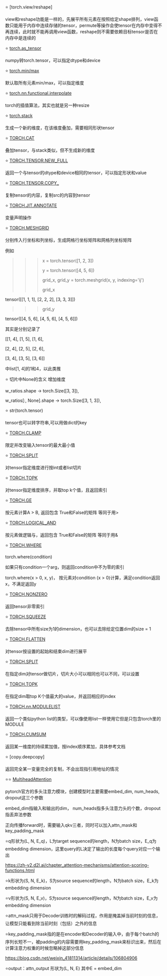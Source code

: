 ⭐ [torch.view/reshape]

view和reshape功能是一样的，先展平所有元素在按照给定shape排列，view函数只能用于内存中连续存储的tensor，permute等操作会使tensor在内存中变得不再连续，此时就不能再调用view函数，reshape则不需要依赖目标tensor是否在内存中是连续的

⭐ [torch.as_tensor](https://pytorch.org/docs/stable/generated/torch.as_tensor.html?highlight=torch%20as_tensor#torch.as_tensor)

numpy转torch.tensor，可以指定dtype和device

⭐ [torch.min/max](https://pytorch.org/docs/stable/generated/torch.min.html?highlight=torch%20min#torch.min)

默认取所有元素min/max，可以指定维度

⭐ [torch.nn.functional.interpolate](https://pytorch.org/docs/stable/generated/torch.nn.functional.interpolate.html?highlight=torch%20nn%20functional%20interpolate#torch.nn.functional.interpolate)

torch的插值算法，其实也就是另一种resize

⭐ [torch.stack](https://pytorch.org/docs/stable/generated/torch.stack.html?highlight=torch%20stack#torch.stack)

生成一个新的维度，在该维度叠加，需要相同形状tensor

⭐ [TORCH.CAT](https://pytorch.org/docs/stable/generated/torch.cat.html?highlight=torch%20cat#torch.cat)

叠加tensor，与stack类似，但不生成新的维度

⭐ [TORCH.TENSOR.NEW_FULL](https://pytorch.org/docs/stable/generated/torch.Tensor.new_full.html?highlight=new_full#torch.Tensor.new_full)

返回一个与tensor的dtype和device相同的tensor，可以指定形状和value

⭐ [TORCH.TENSOR.COPY_](https://pytorch.org/docs/stable/generated/torch.Tensor.copy_.html?highlight=copy_#torch.Tensor.copy_)

复制tensor的内容，复制src的内容到tensor

⭐ [TORCH.JIT.ANNOTATE](https://pytorch.org/docs/stable/generated/torch.jit.annotate.html?highlight=torch%20jit%20annotate#torch.jit.annotate)

变量声明操作

⭐ [TORCH.MESHGRID](https://pytorch.org/docs/stable/generated/torch.meshgrid.html?highlight=torch%20meshgrid#torch.meshgrid)

分别传入行坐标和列坐标，生成网格行坐标矩阵和网格列坐标矩阵

例如
>>> x = torch.tensor([1, 2, 3])
>>> 
>>> y = torch.tensor([4, 5, 6])
>>> 
>>> grid_x, grid_y = torch.meshgrid(x, y, indexing='ij')
>>> 
>>> grid_x
>>> 
tensor([[1, 1, 1],
        [2, 2, 2],
        [3, 3, 3]])
>>> grid_y
>>> 
tensor([[4, 5, 6],
        [4, 5, 6],
        [4, 5, 6]])
        
其实是分别记录了

[[1, 4], [1, 5], [1, 6],

[2, 4], [2, 5], [2, 6],

[3, 4], [3, 5], [3, 6]]

中list[1, 4]的1和4，以此类推

⭐ 切片中None的含义 增加维度

w_ratios.shape       ->     torch.Size([3, 3]),

w_ratios[:, None].shape   ->  torch.Size([3, 1, 3]),

⭐ str(torch.tensor)

tensor也可以转字符串,可以用做dict的key

⭐ [TORCH.CLAMP](https://pytorch.org/docs/stable/generated/torch.clamp.html#torch-clamp)

限定并改变输入tensor的最大最小值

⭐ [TORCH.SPLIT](https://pytorch.org/docs/stable/generated/torch.split.html#torch.split)

对tensor指定维度进行按int或者list切片

⭐ [TORCH.TOPK](https://pytorch.org/docs/stable/generated/torch.topk.html#torch.topk)

对tensor指定维度排序，并取top k个值，且返回索引

⭐ [TORCH.GE](https://pytorch.org/docs/stable/generated/torch.ge.html?highlight=torch%20ge#torch.ge)

按元素计算A > B, 返回包含 True和False的矩阵  等同于用>

⭐ [TORCH.LOGICAL_AND](https://pytorch.org/docs/stable/generated/torch.logical_and.html?highlight=torch%20logical_and#torch.logical_and)

按元素做逻辑与，返回包含 True和False的矩阵    等同于用&

⭐ [TORCH.WHERE](https://pytorch.org/docs/stable/generated/torch.where.html?highlight=torch%20where#torch.where)

torch.where(condition)

如果只有condition一个arg，则返回condition中不为零的索引

torch.where(x > 0, x, y)， 按元素对condition (x > 0)计算，满足condition返回x，不满足返回y

⭐ [TORCH.NONZERO](https://pytorch.org/docs/stable/generated/torch.nonzero.html#torch.nonzero)

返回tensor非零索引

⭐ [TORCH.SQUEEZE](https://pytorch.org/docs/stable/generated/torch.squeeze.html?highlight=squeeze#torch.squeeze)

去除tensor中所有size为1的dimension，也可以去除给定位置dim的size = 1

⭐ [TORCH.FLATTEN](https://pytorch.org/docs/stable/generated/torch.flatten.html?highlight=flatten#torch.flatten)

对tensor按设置的起始和结束dim进行展平

⭐ [TORCH.SPLIT](https://pytorch.org/docs/stable/generated/torch.split.html#torch.split)

在指定dim对tensor做切片，切片大小可以相同也可以不同，可以设置

⭐ [TORCH.TOPK](https://pytorch.org/docs/stable/generated/torch.topk.html#torch.topk)

在指定dim取top K个值最大的value，并返回相应的index

⭐ [TORCH.nn.MODULELIST](https://pytorch.org/docs/stable/generated/torch.nn.ModuleList.html?highlight=modulelist#torch.nn.ModuleList)

返回一个类似python list的类型，可以像使用list一样使用它但是只包含torch里的MODULE

⭐ [TORCH.CUMSUM](https://pytorch.org/docs/stable/generated/torch.cumsum.html#torch.cumsum)

返回某一维度的持续累加值，按index顺序累加，具体参考文档

⭐ [copy.deepcopy]

返回完全某一变量完全的复制，不会出现指引用地址的情况

⭐⭐ [MultiheadAttention](https://pytorch.org/docs/stable/generated/torch.nn.MultiheadAttention.html?highlight=multiheadattention#torch.nn.MultiheadAttention)

pytorch官方的多头注意力模块，创建模型时主要需要embed_dim, num_heads, dropout这三个参数

embed_dim指输入和输出的dim， num_heads指多头注意力头的个数，dropout指丢弃法参数

正向传播forward时，需要输入qkv三者，同时可以加入attn_mask和key_padding_mask

⭐q形状为(L, N, E_q)，L为target sequence的length，N为batch size，E_q为embedding dimension，这里query的L决定了输出的长度每个query对应一个输出

https://zh-v2.d2l.ai/chapter_attention-mechanisms/attention-scoring-functions.html

⭐k形状为(S, N, E_k)，S为source sequence的length，N为batch size，E_k为embedding dimension 

⭐v形状为(S, N, E_v)，S为source sequence的length，N为batch size，E_v为embedding dimension 

⭐attn_mask只用于Decoder训练时的解码过程，作用是掩盖掉当前时刻的信息，让模型只能看到除当前时刻（包括）之外的信息

⭐key_padding_mask指的是在encoder和Decoder的输入中，由于每个batch的序列长短不一，被padding的内容需要用key_padding_mask来标识出来，然后在计算注意力权重的时候忽略掉这部分信息

https://blog.csdn.net/weixin_41811314/article/details/106804906

⭐output：attn_output 形状为(L, N, E) 其中E = embed_dim


